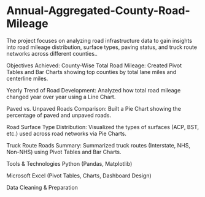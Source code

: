 # Annual-Aggregated-County-Road-Mileage
The project focuses on analyzing road infrastructure data to gain insights into road mileage distribution, surface types, paving status, and truck route networks across different counties..

 Objectives Achieved:
County-Wise Total Road Mileage:
Created Pivot Tables and Bar Charts showing top counties by total lane miles and centerline miles.

Yearly Trend of Road Development:
Analyzed how total road mileage changed year over year using a Line Chart.

Paved vs. Unpaved Roads Comparison:
Built a Pie Chart showing the percentage of paved and unpaved roads.

Road Surface Type Distribution:
Visualized the types of surfaces (ACP, BST, etc.) used across road networks via Pie Charts.

Truck Route Roads Summary:
Summarized truck routes (Interstate, NHS, Non-NHS) using Pivot Tables and Bar Charts.

 Tools & Technologies
Python (Pandas, Matplotlib)

Microsoft Excel (Pivot Tables, Charts, Dashboard Design)

Data Cleaning & Preparation

